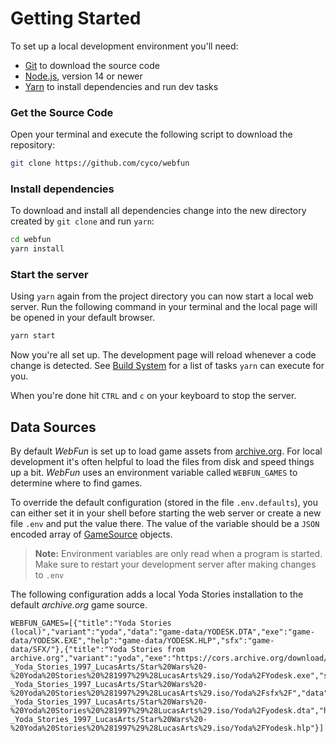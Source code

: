 Getting Started
===============

To set up a local development environment you'll need:

-	[Git](https://git-scm.com) to download the source code
-	[Node.js](https://nodejs.org), version 14 or newer
-	[Yarn](https://yarnpkg.com) to install dependencies and run dev tasks

### Get the Source Code

Open your terminal and execute the following script to download the repository:

```bash
git clone https://github.com/cyco/webfun
```

### Install dependencies

To download and install all dependencies change into the new directory created by `git clone` and run `yarn`:

```bash
cd webfun
yarn install
```

### Start the server

Using `yarn` again from the project directory you can now start a local web server. Run the following command in your terminal and the local page will be opened in your default browser.

```bash
yarn start
```

Now you're all set up. The development page will reload whenever a code change is detected. See [Build System](build-system.md) for a list of tasks `yarn` can execute for you.

When you're done hit `CTRL` and `c` on your keyboard to stop the server.

Data Sources
------------

By default *WebFun* is set up to load game assets from [archive.org](htts://archive.org/). For local development it's often helpful to load the files from disk and speed things up a bit. *WebFun* uses an environment variable called `WEBFUN_GAMES` to determine where to find games.

To override the default configuration (stored in the file `.env.defaults`), you can either set it in your shell before starting the web server or create a new file `.env` and put the value there. The value of the variable should be a `JSON` encoded array of [GameSource](https://github.com/cyco/WebFun/blob/master/src/app/webfun/game-controller.tsx#L62) objects.

> **Note:** Environment variables are only read when a program is started. Make sure to restart your development server after making changes to `.env`

The following configuration adds a local Yoda Stories installation to the default *archive.org* game source.

```env
WEBFUN_GAMES=[{"title":"Yoda Stories (local)","variant":"yoda","data":"game-data/YODESK.DTA","exe":"game-data/YODESK.EXE","help":"game-data/YODESK.HLP","sfx":"game-data/SFX/"},{"title":"Yoda Stories from archive.org","variant":"yoda","exe":"https://cors.archive.org/download/Star_Wars_-_Yoda_Stories_1997_LucasArts/Star%20Wars%20-%20Yoda%20Stories%20%281997%29%28LucasArts%29.iso/Yoda%2FYodesk.exe","sfx":"https://cors.archive.org/download/Star_Wars_-_Yoda_Stories_1997_LucasArts/Star%20Wars%20-%20Yoda%20Stories%20%281997%29%28LucasArts%29.iso/Yoda%2Fsfx%2F","data":"https://cors.archive.org/download/Star_Wars_-_Yoda_Stories_1997_LucasArts/Star%20Wars%20-%20Yoda%20Stories%20%281997%29%28LucasArts%29.iso/Yoda%2Fyodesk.dta","help":"https://cors.archive.org/download/Star_Wars_-_Yoda_Stories_1997_LucasArts/Star%20Wars%20-%20Yoda%20Stories%20%281997%29%28LucasArts%29.iso/Yoda%2FYodesk.hlp"}]
```
